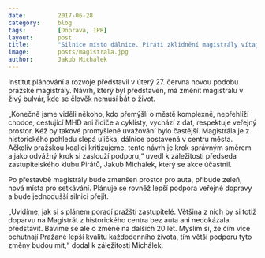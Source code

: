```yaml
---
date:         2017-06-28
category:     blog
tags:         [Doprava, IPR]
layout:       post
title:        "Silnice místo dálnice. Piráti zklidnění magistrály vítají."
image:        posts/magistrala.jpg
author:       Jakub Michálek
---
```


Institut plánování a rozvoje představil v úterý 27. června novou podobu pražské magistrály. Návrh, který byl představen, má změnit magistrálu v živý bulvár, kde se člověk nemusí bát o život.

„Konečně jsme viděli někoho, kdo přemýšlí o městě komplexně, nepřehlíží chodce, cestující MHD ani řidiče a cyklisty, vychází z dat, respektuje veřejný prostor. Kéž by takové promyšlené uvažování bylo častější. Magistrála je z historického pohledu slepá ulička, dálnice postavená v centru města. Ačkoliv pražskou koalici kritizujeme, tento návrh je krok správným směrem a jako odvážný krok si zaslouží podporu,“ uvedl k záležitosti předseda zastupitelského klubu Pirátů, Jakub Michálek, který se akce účastnil.

Po přestavbě magistrály bude zmenšen prostor pro auta, přibude zeleň, nová místa pro setkávání. Plánuje se rovněž lepší podpora veřejné dopravy a bude jednodušší silnici přejít.

„Uvidíme, jak si s plánem poradí pražští zastupitelé. Většina z nich by si totiž doparvu na Magistrát z historického centra bez auta ani nedokázala představit. Bavíme se ale o změně na dalších 20 let. Myslím si, že čím více ochutnají Pražané lepší kvalitu každodenního života, tím větší podporu tyto změny budou mít,“ dodal k záležitosti Michálek.
